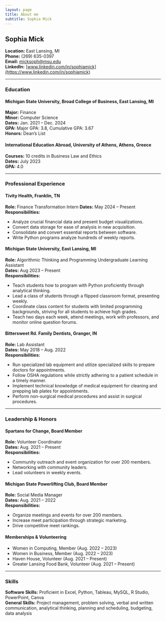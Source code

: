 ```yaml
---
layout: page
title: About me
subtitle: Sophia Mick
---
```



## Sophia Mick
**Location:** East Lansing, MI  
**Phone:** (269) 635-0397  
**Email:** [micksoph@msu.edu](mailto:micksoph@msu.edu)  
**LinkedIn:** [www.linkedin.com/in/sophiamick](https://www.linkedin.com/in/sophiamick)

---

### Education

#### Michigan State University, Broad College of Business, East Lansing, MI
**Major:** Finance  
**Minor:** Computer Science  
**Dates:** Jan. 2021 – Dec. 2024  
**GPA:** Major GPA: 3.8, Cumulative GPA: 3.67  
**Honors:** Dean’s List

#### International Education Abroad, University of Athens, Athens, Greece
**Courses:** 10 credits in Business Law and Ethics  
**Dates:** July 2023  
**GPA:** 4.0

---

### Professional Experience

#### Tivity Health, Franklin, TN
**Role:** Finance Transformation Intern
**Dates:** May 2024 – Present  
**Responsibilities:**
- Analyze crucial financial data and present budget visualizations.
- Convert data storage for ease of analysis in new acquisition.
- Consolidate and convert essential reports between software.
- Write Python programs analyze hundreds of weekly reports.

#### Michigan State University, East Lansing, MI
**Role:** Algorithmic Thinking and Programming Undergraduate Learning Assistant  
**Dates:** Aug 2023 – Present  
**Responsibilities:**
- Teach students how to program with Python proficiently through analytical thinking.
- Lead a class of students through a flipped classroom format, presenting weekly.
- Coordinate class content for students with limited programming backgrounds, striving for all students to achieve high grades.
- Teach two days each week, attend meetings, work with professors, and monitor online question forums.

#### Bittersweet Rd. Family Dentists, Granger, IN
**Role:** Lab Assistant  
**Dates:** May 2018 – Aug. 2022  
**Responsibilities:**
- Run specialized lab equipment and utilize specialized skills to prepare doctors for appointments.
- Follow OSHA regulations while strictly adhering to a patient schedule in a timely manner.
- Implement technical knowledge of medical equipment for cleaning and prepping lab plates for appointments.
- Perform non-surgical medical procedures and assist in surgical procedures.

---

### Leadership & Honors

#### Spartans for Change, Board Member
**Role:** Volunteer Coordinator  
**Dates:** Aug. 2021 – Present  
**Responsibilities:**
- Community outreach and event organization for over 200 members.
- Networking with community leaders.
- Lead volunteers in weekly events.

#### Michigan State Powerlifting Club, Board Member
**Role:** Social Media Manager  
**Dates:** Aug. 2021 – 2022  
**Responsibilities:**
- Organize meetings and events for over 200 members.
- Increase meet participation through strategic marketing.
- Drive competitive meet rankings.

#### Memberships & Volunteering
- Women in Computing, Member (Aug. 2022 – 2023)
- Women in Business, Member (Aug. 2022 – 2023)
- Haven House, Volunteer (Aug. 2021 – Present)
- Greater Lansing Food Bank, Volunteer (Aug. 2021 – Present)

---

### Skills

**Software Skills:** Proficient in Excel, Python, Tableau, MySQL, R Studio, PowerPoint, Canva  
**General Skills:** Project management, problem solving, verbal and written communication, analytical thinking, planning and scheduling, budgeting, data analysis
